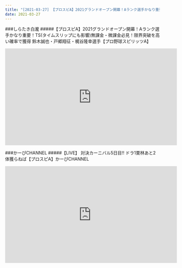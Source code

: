 ```yaml
---
title: "[2021-03-27] 【プロスピA】2021グランドオープン開幕！Aランク選手かなり重要！TS(タイムスリップにも影響)無課金・微課金必見！限界突破を高い確率で獲得 鈴木誠也・戸郷翔征・梶谷隆幸選手【プロ野球スピリッツA】 他"
date: 2021-03-27
---
```

###しらたき白瀧
#####【プロスピA】2021グランドオープン開幕！Aランク選手かなり重要！TS(タイムスリップにも影響)無課金・微課金必見！限界突破を高い確率で獲得 鈴木誠也・戸郷翔征・梶谷隆幸選手【プロ野球スピリッツA】
<iframe width="560" height="315" src="https://www.youtube.com/embed/fTjyJTggCH4" frameborder="0" allow="accelerometer; autoplay; clipboard-write; encrypted-media; gyroscope; picture-in-picture" allowfullscreen></iframe>

###かーぴCHANNEL
#####【LIVE】 対決カーニバル5日目!! ドラ1栗林あと2体獲らねば【プロスピA】かーぴCHANNEL
<iframe width="560" height="315" src="https://www.youtube.com/embed/ZpM9n2oYd_A" frameborder="0" allow="accelerometer; autoplay; clipboard-write; encrypted-media; gyroscope; picture-in-picture" allowfullscreen></iframe>

